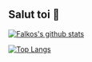 ## Salut toi 👋

[![Falkos's github stats](https://github-readme-stats.vercel.app/api?username=Falkos1)](https://github.com/anuraghazra/github-readme-stats)

[![Top Langs](https://github-readme-stats.vercel.app/api/top-langs/?username=Falkos1)](https://github.com/anuraghazra/github-readme-stats)

<!--
**Falkos1/Falkos1** is a ✨ _special_ ✨ repository because its `README.md` (this file) appears on your GitHub profile.

Here are some ideas to get you started:

- 🔭 I’m currently working on ...
- 🌱 I’m currently learning ...
- 👯 I’m looking to collaborate on ...
- 🤔 I’m looking for help with ...
- 💬 Ask me about ...
- 📫 How to reach me: ...
- 😄 Pronouns: ...
- ⚡ Fun fact: ...
-->
